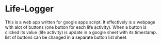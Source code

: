 # Life-Logger
This is a web app written for google apps script.
It effectively is a webpage with alot of buttons (one button for each life activity).
When a button is clicked its value (life activity) is update in a google sheet with its timestamp.
list of buttons can be changed in a separate button list sheet.

